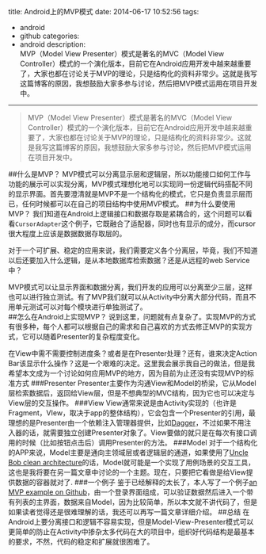 title: Android上的MVP模式
date: 2014-06-17 10:52:56
tags:
- android
- github
categories:
- android
description:  
  MVP（Model View Presenter）模式是著名的MVC（Model View Controller）模式的一个演化版本，目前它在Android应用开发中越来越重要了，大家也都在讨论关于MVP的理论，只是结构化的资料非常少。这就是我写这篇博客的原因，我想鼓励大家多参与讨论，然后把MVP模式运用在项目开发中。
---
> MVP（Model View Presenter）模式是著名的MVC（Model View Controller）模式的一个演化版本，目前它在Android应用开发中越来越重要了，大家也都在讨论关于MVP的理论，只是结构化的资料非常少。这就是我写这篇博客的原因，我想鼓励大家多参与讨论，然后把MVP模式运用在项目开发中。  


<!-- more -->

##什么是MVP？
MVP模式可以分离显示层和逻辑层，所以功能接口如何工作与功能的展示可以实现分离，MVP模式理想化地可以实现同一份逻辑代码搭配不同的显示界面。首先要澄清就是MVP不是一个结构化的模式，它只是负责显示层而已，任何时候都可以在自己的项目结构中使用MVP模式。
##为什么要使用MVP？
我们知道在Android上逻辑接口和数据存取是紧耦合的，这个问题可以看看`CursorAdapter`这个例子，它既融合了适配器，同时也有显示的成分，而cursor很大程度上应该是数据数据存取层的。  

对于一个可扩展、稳定的应用来说，我们需要定义各个分离层，毕竟，我们不知道以后还要加入什么逻辑，是从本地数据库检索数据？还是从远程的web Service中？  

MVP模式可以让显示界面和数据分离，我们开发的应用可以分离至少三层，这样也可以进行独立测试。有了MVP我们就可以从Activity中分离大部分代码，而且不用单元测试可以对每个模块进行单独测试了。  
##怎么在Android上实现MVP？
说到这里，问题就有点复杂了。实现MVP的方式有很多种，每个人都可以根据自己的需求和自己喜欢的方式去修正MVP的实现方式，它可以随着Presenter的复杂程度变化。  

在View中需不需要控制进度条？或者是在Presenter处理？还有，谁来决定Action Bar该显示什么操作？这是一个艰难的决定。这里我会展示我自己的做法，但是我希望本文成为一个讨论如何应用MVP的地方，因为目前为止还没有实现MVP的标准方式
###Presenter
Presenter主要作为沟通View和Model的桥梁，它从Model层检索数据后，返回给View层，但是不想典型的MVC结构，因为它也可以决定与View层的交互操作。
###View
View通常来说是由Activity实现的（也许是Fragment，VIew，取决于app的整体结构），它会包含一个Presenter的引用，最理想的是Presenter由一个依赖注入管理器提供，比如[Dagger](http://square.github.io/dagger/)，不过如果不用注入器的话，就需要独立创建Presenter对象了。View要做的就只是在每次有接口调用的时候（比如按钮点击后）调用Presenter的方法。
###Model
对于一个结构化的APP来说，Model主要是通向主领域层或者逻辑层的通道，如果使用了[Uncle Bob clean architecture](http://blog.8thlight.com/uncle-bob/2012/08/13/the-clean-architecture.html)的话，Model就可能是一个实现了用例场景的交互工具，这也是我将要在另一篇文章中讨论的一个主题。现在，只要把它看做是给View提供数据的容器就对了.
###一个例子
鉴于已经解释的太长了，本人写了一个例子[an MVP example on Github](https://github.com/antoniolg/androidmvp)，由一个登录界面组成，可以验证数据然后进入一个带有列表的主界面，数据来自Model，因为比较简单，所以本文就不讲代码了，但是如果读者觉得还是很难理解的话，我还可以再写一篇文章详细介绍。
##总结
在Android上要分离接口和逻辑不容易实现，但是Model-View-Presenter模式可以更简单的防止在Activity中掺杂太多代码在大的项目中，组织好代码结构是最基本的要求，不然，代码的稳定和扩展就很困难了。
